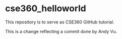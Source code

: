 # cse360_helloworld
This repository is to serve as CSE360 GitHub tutorial.

This is a change reflecting a commit done by Andy Vu.
